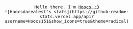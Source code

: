 
<p align="center">
  <br>
  <samp>Hello there. I'm <a href="https://github.com/Hoocs151">Hoocs :3</a>
  <br>
    ![Hoocsdarealest's stats](https://github-readme-stats.vercel.app/api?username=Hoocs151&show_icons=true&theme=radical)

</p>
